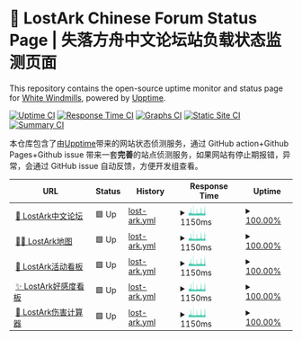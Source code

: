 # 💚 LostArk Chinese Forum Status Page | 失落方舟中文论坛站负载状态监测页面

This repository contains the open-source uptime monitor and status page for [White Windmills](https://lost-ark.top/), powered by [Upptime](https://github.com/upptime/upptime).

[![Uptime CI](https://github.com/white-windmills/lostark-status/workflows/Uptime%20CI/badge.svg)](https://github.com/white-windmills/lostark-status/actions?query=workflow%3A%22Uptime+CI%22)
[![Response Time CI](https://github.com/white-windmills/lostark-status/workflows/Response%20Time%20CI/badge.svg)](https://github.com/white-windmills/lostark-status/actions?query=workflow%3A%22Response+Time+CI%22)
[![Graphs CI](https://github.com/white-windmills/lostark-status/workflows/Graphs%20CI/badge.svg)](https://github.com/white-windmills/lostark-status/actions?query=workflow%3A%22Graphs+CI%22)
[![Static Site CI](https://github.com/white-windmills/lostark-status/workflows/Static%20Site%20CI/badge.svg)](https://github.com/white-windmills/lostark-status/actions?query=workflow%3A%22Static+Site+CI%22)
[![Summary CI](https://github.com/white-windmills/lostark-status/workflows/Summary%20CI/badge.svg)](https://github.com/white-windmills/lostark-status/actions?query=workflow%3A%22Summary+CI%22)

本仓库包含了由[Upptime](https://uptime.js.org)带来的网站状态侦测服务，通过 GitHub action+Github Pages+Github issue 带来一套**完善**的站点侦测服务，如果网站有停止期报错，异常，会通过 GitHub issue 自动反馈，方便开发组查看。

<!--start: status pages-->
<!-- This summary is generated by Upptime (https://github.com/upptime/upptime) -->
<!-- Do not edit this manually, your changes will be overwritten -->
<!-- prettier-ignore -->
| URL | Status | History | Response Time | Uptime |
| --- | ------ | ------- | ------------- | ------ |
| <img alt="" src="https://cdn.jsdelivr.net/gh/white-windmills/lostark-forum@master/img/lostarkFavicon/lostarkFav.png" height="13"> [👶 LostArk中文论坛](https://www.google.com) | 🟩 Up | [lost-ark.yml](https://github.com/white-windmills/lostark-status/commits/HEAD/history/lost-ark.yml) | <details><summary><img alt="Response time graph" src="./graphs/lost-ark/response-time-week.png" height="20"> 1150ms</summary><br><a href="https://status.lost-ark.top/history/lost-ark"><img alt="Response time 1153" src="https://img.shields.io/endpoint?url=https%3A%2F%2Fraw.githubusercontent.com%2Fwhite-windmills%2Flostark-status%2FHEAD%2Fapi%2Flost-ark%2Fresponse-time.json"></a><br><a href="https://status.lost-ark.top/history/lost-ark"><img alt="24-hour response time 1296" src="https://img.shields.io/endpoint?url=https%3A%2F%2Fraw.githubusercontent.com%2Fwhite-windmills%2Flostark-status%2FHEAD%2Fapi%2Flost-ark%2Fresponse-time-day.json"></a><br><a href="https://status.lost-ark.top/history/lost-ark"><img alt="7-day response time 1150" src="https://img.shields.io/endpoint?url=https%3A%2F%2Fraw.githubusercontent.com%2Fwhite-windmills%2Flostark-status%2FHEAD%2Fapi%2Flost-ark%2Fresponse-time-week.json"></a><br><a href="https://status.lost-ark.top/history/lost-ark"><img alt="30-day response time 1230" src="https://img.shields.io/endpoint?url=https%3A%2F%2Fraw.githubusercontent.com%2Fwhite-windmills%2Flostark-status%2FHEAD%2Fapi%2Flost-ark%2Fresponse-time-month.json"></a><br><a href="https://status.lost-ark.top/history/lost-ark"><img alt="1-year response time 1153" src="https://img.shields.io/endpoint?url=https%3A%2F%2Fraw.githubusercontent.com%2Fwhite-windmills%2Flostark-status%2FHEAD%2Fapi%2Flost-ark%2Fresponse-time-year.json"></a></details> | <details><summary><a href="https://status.lost-ark.top/history/lost-ark">100.00%</a></summary><a href="https://status.lost-ark.top/history/lost-ark"><img alt="All-time uptime 99.85%" src="https://img.shields.io/endpoint?url=https%3A%2F%2Fraw.githubusercontent.com%2Fwhite-windmills%2Flostark-status%2FHEAD%2Fapi%2Flost-ark%2Fuptime.json"></a><br><a href="https://status.lost-ark.top/history/lost-ark"><img alt="24-hour uptime 100.00%" src="https://img.shields.io/endpoint?url=https%3A%2F%2Fraw.githubusercontent.com%2Fwhite-windmills%2Flostark-status%2FHEAD%2Fapi%2Flost-ark%2Fuptime-day.json"></a><br><a href="https://status.lost-ark.top/history/lost-ark"><img alt="7-day uptime 100.00%" src="https://img.shields.io/endpoint?url=https%3A%2F%2Fraw.githubusercontent.com%2Fwhite-windmills%2Flostark-status%2FHEAD%2Fapi%2Flost-ark%2Fuptime-week.json"></a><br><a href="https://status.lost-ark.top/history/lost-ark"><img alt="30-day uptime 100.00%" src="https://img.shields.io/endpoint?url=https%3A%2F%2Fraw.githubusercontent.com%2Fwhite-windmills%2Flostark-status%2FHEAD%2Fapi%2Flost-ark%2Fuptime-month.json"></a><br><a href="https://status.lost-ark.top/history/lost-ark"><img alt="1-year uptime 99.85%" src="https://img.shields.io/endpoint?url=https%3A%2F%2Fraw.githubusercontent.com%2Fwhite-windmills%2Flostark-status%2FHEAD%2Fapi%2Flost-ark%2Fuptime-year.json"></a></details>
| <img alt="" src="https://cdn.jsdelivr.net/gh/white-windmills/lostark-forum@master/img/lostarkFavicon/lostarkFav.png" height="13"> [🚵‍♂️ LostArk地图](https://lost-ark.top/map/) | 🟩 Up | [lost-ark.yml](https://github.com/white-windmills/lostark-status/commits/HEAD/history/lost-ark.yml) | <details><summary><img alt="Response time graph" src="./graphs/lost-ark/response-time-week.png" height="20"> 1150ms</summary><br><a href="https://status.lost-ark.top/history/lost-ark"><img alt="Response time 1153" src="https://img.shields.io/endpoint?url=https%3A%2F%2Fraw.githubusercontent.com%2Fwhite-windmills%2Flostark-status%2FHEAD%2Fapi%2Flost-ark%2Fresponse-time.json"></a><br><a href="https://status.lost-ark.top/history/lost-ark"><img alt="24-hour response time 1296" src="https://img.shields.io/endpoint?url=https%3A%2F%2Fraw.githubusercontent.com%2Fwhite-windmills%2Flostark-status%2FHEAD%2Fapi%2Flost-ark%2Fresponse-time-day.json"></a><br><a href="https://status.lost-ark.top/history/lost-ark"><img alt="7-day response time 1150" src="https://img.shields.io/endpoint?url=https%3A%2F%2Fraw.githubusercontent.com%2Fwhite-windmills%2Flostark-status%2FHEAD%2Fapi%2Flost-ark%2Fresponse-time-week.json"></a><br><a href="https://status.lost-ark.top/history/lost-ark"><img alt="30-day response time 1230" src="https://img.shields.io/endpoint?url=https%3A%2F%2Fraw.githubusercontent.com%2Fwhite-windmills%2Flostark-status%2FHEAD%2Fapi%2Flost-ark%2Fresponse-time-month.json"></a><br><a href="https://status.lost-ark.top/history/lost-ark"><img alt="1-year response time 1153" src="https://img.shields.io/endpoint?url=https%3A%2F%2Fraw.githubusercontent.com%2Fwhite-windmills%2Flostark-status%2FHEAD%2Fapi%2Flost-ark%2Fresponse-time-year.json"></a></details> | <details><summary><a href="https://status.lost-ark.top/history/lost-ark">100.00%</a></summary><a href="https://status.lost-ark.top/history/lost-ark"><img alt="All-time uptime 99.85%" src="https://img.shields.io/endpoint?url=https%3A%2F%2Fraw.githubusercontent.com%2Fwhite-windmills%2Flostark-status%2FHEAD%2Fapi%2Flost-ark%2Fuptime.json"></a><br><a href="https://status.lost-ark.top/history/lost-ark"><img alt="24-hour uptime 100.00%" src="https://img.shields.io/endpoint?url=https%3A%2F%2Fraw.githubusercontent.com%2Fwhite-windmills%2Flostark-status%2FHEAD%2Fapi%2Flost-ark%2Fuptime-day.json"></a><br><a href="https://status.lost-ark.top/history/lost-ark"><img alt="7-day uptime 100.00%" src="https://img.shields.io/endpoint?url=https%3A%2F%2Fraw.githubusercontent.com%2Fwhite-windmills%2Flostark-status%2FHEAD%2Fapi%2Flost-ark%2Fuptime-week.json"></a><br><a href="https://status.lost-ark.top/history/lost-ark"><img alt="30-day uptime 100.00%" src="https://img.shields.io/endpoint?url=https%3A%2F%2Fraw.githubusercontent.com%2Fwhite-windmills%2Flostark-status%2FHEAD%2Fapi%2Flost-ark%2Fuptime-month.json"></a><br><a href="https://status.lost-ark.top/history/lost-ark"><img alt="1-year uptime 99.85%" src="https://img.shields.io/endpoint?url=https%3A%2F%2Fraw.githubusercontent.com%2Fwhite-windmills%2Flostark-status%2FHEAD%2Fapi%2Flost-ark%2Fuptime-year.json"></a></details>
| <img alt="" src="https://cdn.jsdelivr.net/gh/white-windmills/lostark-forum@master/img/lostarkFavicon/lostarkFav.png" height="13"> [🎎 LostArk活动看板](https://timer.lost-ark.top/zh/alarms) | 🟩 Up | [lost-ark.yml](https://github.com/white-windmills/lostark-status/commits/HEAD/history/lost-ark.yml) | <details><summary><img alt="Response time graph" src="./graphs/lost-ark/response-time-week.png" height="20"> 1150ms</summary><br><a href="https://status.lost-ark.top/history/lost-ark"><img alt="Response time 1153" src="https://img.shields.io/endpoint?url=https%3A%2F%2Fraw.githubusercontent.com%2Fwhite-windmills%2Flostark-status%2FHEAD%2Fapi%2Flost-ark%2Fresponse-time.json"></a><br><a href="https://status.lost-ark.top/history/lost-ark"><img alt="24-hour response time 1296" src="https://img.shields.io/endpoint?url=https%3A%2F%2Fraw.githubusercontent.com%2Fwhite-windmills%2Flostark-status%2FHEAD%2Fapi%2Flost-ark%2Fresponse-time-day.json"></a><br><a href="https://status.lost-ark.top/history/lost-ark"><img alt="7-day response time 1150" src="https://img.shields.io/endpoint?url=https%3A%2F%2Fraw.githubusercontent.com%2Fwhite-windmills%2Flostark-status%2FHEAD%2Fapi%2Flost-ark%2Fresponse-time-week.json"></a><br><a href="https://status.lost-ark.top/history/lost-ark"><img alt="30-day response time 1230" src="https://img.shields.io/endpoint?url=https%3A%2F%2Fraw.githubusercontent.com%2Fwhite-windmills%2Flostark-status%2FHEAD%2Fapi%2Flost-ark%2Fresponse-time-month.json"></a><br><a href="https://status.lost-ark.top/history/lost-ark"><img alt="1-year response time 1153" src="https://img.shields.io/endpoint?url=https%3A%2F%2Fraw.githubusercontent.com%2Fwhite-windmills%2Flostark-status%2FHEAD%2Fapi%2Flost-ark%2Fresponse-time-year.json"></a></details> | <details><summary><a href="https://status.lost-ark.top/history/lost-ark">100.00%</a></summary><a href="https://status.lost-ark.top/history/lost-ark"><img alt="All-time uptime 99.85%" src="https://img.shields.io/endpoint?url=https%3A%2F%2Fraw.githubusercontent.com%2Fwhite-windmills%2Flostark-status%2FHEAD%2Fapi%2Flost-ark%2Fuptime.json"></a><br><a href="https://status.lost-ark.top/history/lost-ark"><img alt="24-hour uptime 100.00%" src="https://img.shields.io/endpoint?url=https%3A%2F%2Fraw.githubusercontent.com%2Fwhite-windmills%2Flostark-status%2FHEAD%2Fapi%2Flost-ark%2Fuptime-day.json"></a><br><a href="https://status.lost-ark.top/history/lost-ark"><img alt="7-day uptime 100.00%" src="https://img.shields.io/endpoint?url=https%3A%2F%2Fraw.githubusercontent.com%2Fwhite-windmills%2Flostark-status%2FHEAD%2Fapi%2Flost-ark%2Fuptime-week.json"></a><br><a href="https://status.lost-ark.top/history/lost-ark"><img alt="30-day uptime 100.00%" src="https://img.shields.io/endpoint?url=https%3A%2F%2Fraw.githubusercontent.com%2Fwhite-windmills%2Flostark-status%2FHEAD%2Fapi%2Flost-ark%2Fuptime-month.json"></a><br><a href="https://status.lost-ark.top/history/lost-ark"><img alt="1-year uptime 99.85%" src="https://img.shields.io/endpoint?url=https%3A%2F%2Fraw.githubusercontent.com%2Fwhite-windmills%2Flostark-status%2FHEAD%2Fapi%2Flost-ark%2Fuptime-year.json"></a></details>
| <img alt="" src="https://cdn.jsdelivr.net/gh/white-windmills/lostark-forum@master/img/lostarkFavicon/lostarkFav.png" height="13"> [✨ LostArk好感度看板](https://lost-ark.top/affinity/) | 🟩 Up | [lost-ark.yml](https://github.com/white-windmills/lostark-status/commits/HEAD/history/lost-ark.yml) | <details><summary><img alt="Response time graph" src="./graphs/lost-ark/response-time-week.png" height="20"> 1150ms</summary><br><a href="https://status.lost-ark.top/history/lost-ark"><img alt="Response time 1153" src="https://img.shields.io/endpoint?url=https%3A%2F%2Fraw.githubusercontent.com%2Fwhite-windmills%2Flostark-status%2FHEAD%2Fapi%2Flost-ark%2Fresponse-time.json"></a><br><a href="https://status.lost-ark.top/history/lost-ark"><img alt="24-hour response time 1296" src="https://img.shields.io/endpoint?url=https%3A%2F%2Fraw.githubusercontent.com%2Fwhite-windmills%2Flostark-status%2FHEAD%2Fapi%2Flost-ark%2Fresponse-time-day.json"></a><br><a href="https://status.lost-ark.top/history/lost-ark"><img alt="7-day response time 1150" src="https://img.shields.io/endpoint?url=https%3A%2F%2Fraw.githubusercontent.com%2Fwhite-windmills%2Flostark-status%2FHEAD%2Fapi%2Flost-ark%2Fresponse-time-week.json"></a><br><a href="https://status.lost-ark.top/history/lost-ark"><img alt="30-day response time 1230" src="https://img.shields.io/endpoint?url=https%3A%2F%2Fraw.githubusercontent.com%2Fwhite-windmills%2Flostark-status%2FHEAD%2Fapi%2Flost-ark%2Fresponse-time-month.json"></a><br><a href="https://status.lost-ark.top/history/lost-ark"><img alt="1-year response time 1153" src="https://img.shields.io/endpoint?url=https%3A%2F%2Fraw.githubusercontent.com%2Fwhite-windmills%2Flostark-status%2FHEAD%2Fapi%2Flost-ark%2Fresponse-time-year.json"></a></details> | <details><summary><a href="https://status.lost-ark.top/history/lost-ark">100.00%</a></summary><a href="https://status.lost-ark.top/history/lost-ark"><img alt="All-time uptime 99.85%" src="https://img.shields.io/endpoint?url=https%3A%2F%2Fraw.githubusercontent.com%2Fwhite-windmills%2Flostark-status%2FHEAD%2Fapi%2Flost-ark%2Fuptime.json"></a><br><a href="https://status.lost-ark.top/history/lost-ark"><img alt="24-hour uptime 100.00%" src="https://img.shields.io/endpoint?url=https%3A%2F%2Fraw.githubusercontent.com%2Fwhite-windmills%2Flostark-status%2FHEAD%2Fapi%2Flost-ark%2Fuptime-day.json"></a><br><a href="https://status.lost-ark.top/history/lost-ark"><img alt="7-day uptime 100.00%" src="https://img.shields.io/endpoint?url=https%3A%2F%2Fraw.githubusercontent.com%2Fwhite-windmills%2Flostark-status%2FHEAD%2Fapi%2Flost-ark%2Fuptime-week.json"></a><br><a href="https://status.lost-ark.top/history/lost-ark"><img alt="30-day uptime 100.00%" src="https://img.shields.io/endpoint?url=https%3A%2F%2Fraw.githubusercontent.com%2Fwhite-windmills%2Flostark-status%2FHEAD%2Fapi%2Flost-ark%2Fuptime-month.json"></a><br><a href="https://status.lost-ark.top/history/lost-ark"><img alt="1-year uptime 99.85%" src="https://img.shields.io/endpoint?url=https%3A%2F%2Fraw.githubusercontent.com%2Fwhite-windmills%2Flostark-status%2FHEAD%2Fapi%2Flost-ark%2Fuptime-year.json"></a></details>
| <img alt="" src="https://cdn.jsdelivr.net/gh/white-windmills/lostark-forum@master/img/lostarkFavicon/lostarkFav.png" height="13"> [🥽 LostArk伤害计算器](http://upgrade.lost-ark.top/) | 🟩 Up | [lost-ark.yml](https://github.com/white-windmills/lostark-status/commits/HEAD/history/lost-ark.yml) | <details><summary><img alt="Response time graph" src="./graphs/lost-ark/response-time-week.png" height="20"> 1150ms</summary><br><a href="https://status.lost-ark.top/history/lost-ark"><img alt="Response time 1153" src="https://img.shields.io/endpoint?url=https%3A%2F%2Fraw.githubusercontent.com%2Fwhite-windmills%2Flostark-status%2FHEAD%2Fapi%2Flost-ark%2Fresponse-time.json"></a><br><a href="https://status.lost-ark.top/history/lost-ark"><img alt="24-hour response time 1296" src="https://img.shields.io/endpoint?url=https%3A%2F%2Fraw.githubusercontent.com%2Fwhite-windmills%2Flostark-status%2FHEAD%2Fapi%2Flost-ark%2Fresponse-time-day.json"></a><br><a href="https://status.lost-ark.top/history/lost-ark"><img alt="7-day response time 1150" src="https://img.shields.io/endpoint?url=https%3A%2F%2Fraw.githubusercontent.com%2Fwhite-windmills%2Flostark-status%2FHEAD%2Fapi%2Flost-ark%2Fresponse-time-week.json"></a><br><a href="https://status.lost-ark.top/history/lost-ark"><img alt="30-day response time 1230" src="https://img.shields.io/endpoint?url=https%3A%2F%2Fraw.githubusercontent.com%2Fwhite-windmills%2Flostark-status%2FHEAD%2Fapi%2Flost-ark%2Fresponse-time-month.json"></a><br><a href="https://status.lost-ark.top/history/lost-ark"><img alt="1-year response time 1153" src="https://img.shields.io/endpoint?url=https%3A%2F%2Fraw.githubusercontent.com%2Fwhite-windmills%2Flostark-status%2FHEAD%2Fapi%2Flost-ark%2Fresponse-time-year.json"></a></details> | <details><summary><a href="https://status.lost-ark.top/history/lost-ark">100.00%</a></summary><a href="https://status.lost-ark.top/history/lost-ark"><img alt="All-time uptime 99.85%" src="https://img.shields.io/endpoint?url=https%3A%2F%2Fraw.githubusercontent.com%2Fwhite-windmills%2Flostark-status%2FHEAD%2Fapi%2Flost-ark%2Fuptime.json"></a><br><a href="https://status.lost-ark.top/history/lost-ark"><img alt="24-hour uptime 100.00%" src="https://img.shields.io/endpoint?url=https%3A%2F%2Fraw.githubusercontent.com%2Fwhite-windmills%2Flostark-status%2FHEAD%2Fapi%2Flost-ark%2Fuptime-day.json"></a><br><a href="https://status.lost-ark.top/history/lost-ark"><img alt="7-day uptime 100.00%" src="https://img.shields.io/endpoint?url=https%3A%2F%2Fraw.githubusercontent.com%2Fwhite-windmills%2Flostark-status%2FHEAD%2Fapi%2Flost-ark%2Fuptime-week.json"></a><br><a href="https://status.lost-ark.top/history/lost-ark"><img alt="30-day uptime 100.00%" src="https://img.shields.io/endpoint?url=https%3A%2F%2Fraw.githubusercontent.com%2Fwhite-windmills%2Flostark-status%2FHEAD%2Fapi%2Flost-ark%2Fuptime-month.json"></a><br><a href="https://status.lost-ark.top/history/lost-ark"><img alt="1-year uptime 99.85%" src="https://img.shields.io/endpoint?url=https%3A%2F%2Fraw.githubusercontent.com%2Fwhite-windmills%2Flostark-status%2FHEAD%2Fapi%2Flost-ark%2Fuptime-year.json"></a></details>

<!--end: status pages-->
